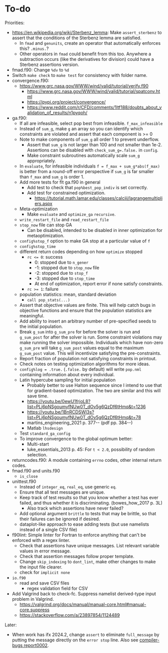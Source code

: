 # To-do

Priorities:

- <https://en.wikipedia.org/wiki/Sterbenz_lemma>: Make `assert_sterbenz` to assert that the conditions of the Sterbenz lemma are satisfied.
    - In `fmad` and `genunits`, create an operator that automatically enforces this? `.minus.`?
    - Other operators in `fmad` could benefit from this too. Anywhere a subtraction occurs (like the derivatives for division) could have a Sterbenz assertions version.
- fmad.f90: Change `%dv` to `%d`
- Switch `make check` to `make test` for consistency with folder name.
- convergence.f90:
    - <https://www.grc.nasa.gov/WWW/wind/valid/tutorial/verify.f90>
        - <https://www.grc.nasa.gov/WWW/wind/valid/tutorial/spatconv.html>
        - <https://pypi.org/project/convergence/>
        - <https://www.reddit.com/r/CFD/comments/1ltf188/doubts_about_validation_of_results/n1pyqoh/>
- ga.f90:
    - If all are infeasible, select pop best from infeasible. `f_max_infeasible`
    - Instead of `sum_g`, make `g` an array so you can identify which constraints are violated and assert that each component is >= 0
    - Note to make components of `sum_g` all order 1 to prevent underflow.
        - Assert that `sum_g` is not larger than 100 and not smaller than 1e-2. Assertions can be disabled with `check_sum_g=.false.` in `config`.
        - Make constraint subroutines automatically scale `sum_g` appropriately.
    - In `evaluate`, for infeasible individuals `f = f_max + sum_g*abs(f_max)` is better from a round-off error perspective if `sum_g` is far smaller than `f_max` and `sum_g` is order 1.
    - Add more tests for flt ga.f90 in general
        - Add test to check that `pop%best_pop_indiv` is set correctly.
        - Add test for constrained optimization.
            - <https://tutorial.math.lamar.edu/classes/calciii/lagrangemultipliers.aspx>
    - Meta-optimization
        - Make `evaluate` and `optimize_ga` `recursive`.
    - `write_restart_file` and `read_restart_file`
    - `stop_now` file can stop GA
        - Can be disabled, intended to be disabled in inner optimization for metaoptimization.
    - `config%stop_f` option to make GA stop at a particular value of `f`
    - `config%stop_time`
    - different return codes depending on how `optimize` stopped
        - `rc <= 0`: success
            - 0: stopped due to `n_gener`
            - -1: stopped due to `stop_now` file
            - -2: stopped due to `stop_f`
            - -3: stopped due to `stop_time`
            - At end of optimization, report error if none satisfy constraints.
        - `rc >= 1`: failure
    - population statistics: mean, standard deviation
        - `call pop_stats(...)`
    - Assert that objective values are finite. This will help catch bugs in objective functions and ensure that the population statistics are meaningful.
    - Add ability to insert an arbitrary number of pre-specified seeds to the initial population.
    - Break `g_sum` into `g_sum_pre` for before the solver is run and `g_sum_post` for after the solver is run. Some constraint violations may make running the solver impossible. Individuals which have non-zero `g_sum_pre` will take `g_sum_post` values equal to the maximum `g_sum_post` value. This will incentivize satisfying the pre-constraints.
    - Report fraction of population not satisfying constraints in printout.
    - Check notes on testing optimization algorithms for more ideas.
    - `config%log = .true.` (`.false.` by default) will write `pop.nml` containing information about every individual.
    - Latin hypercube sampling for initial population
        - Probably better to use Halton sequence since I intend to use that for gradient-based optimization. The two are similar and this will save time.
        - <https://youtu.be/0ewU1frjoL8?list=PLj6pNSgoumyfNUw0T_dOv5g6QzDf6tHmq&t=1236>
        - <https://youtu.be/1BnRCDSWI3s?list=PLj6pNSgoumyfNUw0T_dOv5g6QzDf6tHmq&t=78>
        - martins_engineering_2021 p. 377-- (pdf pp. 384--)
        - Matlab `lhsdesign`
    - Test `standard_ga_config`
    - To improve convergence to the global optimum better:
        - Multi-start
        - luke_essentials_2013 p. 45: For `t < 2.0`, possibility of random selection.
- returncodes.f90: A module containing `errno` codes, other internal return codes.
- fmad.f90 and units.f90
    - `is_close`
- unittest.f90
    - Instead of `integer_eq`, `real_eq`, use generic `eq`.
    - Ensure that all test messages are unique.
    - Keep track of test results so that you know whether a test has ever failed, and thus whether it is discriminating. (bowes_how_2017 p. 3L)
        - Also track which assertions have never failed?
    - Add optional argument `brittle` to tests that may be brittle, so that their failures can be ignored if desired.
    - dataplot-like approach to ease adding tests (but use namelists instead of a single CSV file)
- f90lint: Simple linter for Fortran to enforce anything that can't be enforced with a regex linter.
    - Check that assertions have unique messages. List relevant variable values in error message.
    - Check that assertion messages follow proper template.
    - Change `skip_indexing` to `dont_lint`, make other changes to make the input file clearer.
    - check for `implicit none`
- `io.f90`
    - read and save CSV files
        - regex validation field for CSV
- Add Valgrind back to check-fc. Suppress namelist derived-type input problem in Valgrind.
    - <https://valgrind.org/docs/manual/manual-core.html#manual-core.suppress>
    - <https://stackoverflow.com/a/23897854/1124489>

Later:

- When work has ifx 2024.2, change `assert` to eliminate `full_message` by putting the message directly on the `error stop` line. Also see [compiler-bugs report0002](https://github.com/btrettel/compiler-bugs/tree/main/report0002).
